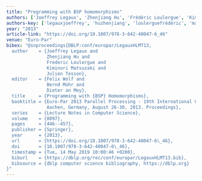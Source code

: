 ```yaml
---
title: "Programming with BSP homomorphisms"
authors: ['Joeffrey Legaux', 'Zhenjiang Hu', 'Frédéric Loulergue', 'Kiminori Matsuzaki', 'Julien Tesson']
authors-key: ['legauxjoeffrey', 'huzhenjiang', 'loulerguefrédéric', 'matsuzakikiminori', 'tessonjulien']
year: "2013"
article-link: "https://doi.org/10.1007/978-3-642-40047-6_46"
venue: "Euro-Par"
bibex: "@inproceedings{DBLP:conf/europar/LegauxHLMT13,
  author    = {Joeffrey Legaux and
               Zhenjiang Hu and
               Frederic Loulergue and
               Kiminori Matsuzaki and
               Julien Tesson},
  editor    = {Felix Wolf and
               Bernd Mohr and
               Dieter an Mey},
  title     = {Programming with {BSP} Homomorphisms},
  booktitle = {Euro-Par 2013 Parallel Processing - 19th International Conference,
               Aachen, Germany, August 26-30, 2013. Proceedings},
  series    = {Lecture Notes in Computer Science},
  volume    = {8097},
  pages     = {446--457},
  publisher = {Springer},
  year      = {2013},
  url       = {https://doi.org/10.1007/978-3-642-40047-6\_46},
  doi       = {10.1007/978-3-642-40047-6\_46},
  timestamp = {Tue, 14 May 2019 10:00:46 +0200},
  biburl    = {https://dblp.org/rec/conf/europar/LegauxHLMT13.bib},
  bibsource = {dblp computer science bibliography, https://dblp.org}
}"
---
```

